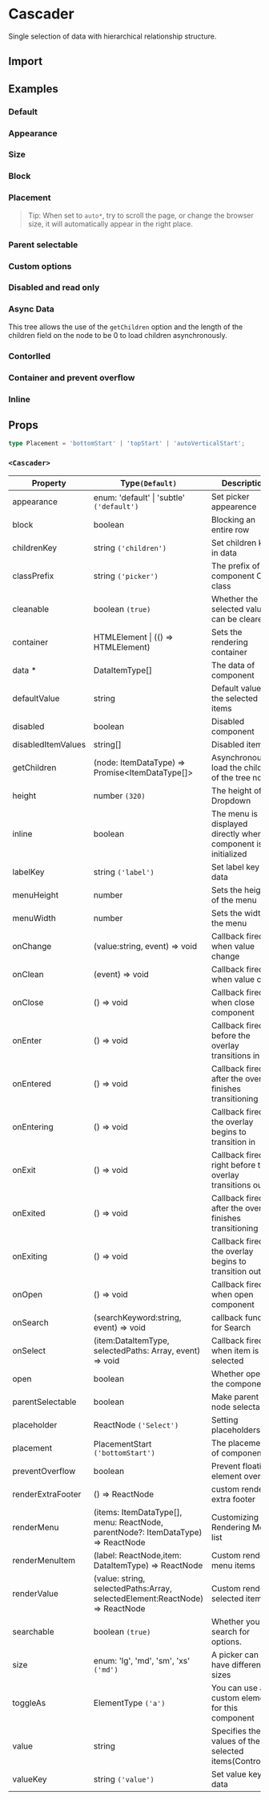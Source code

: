 # Cascader

Single selection of data with hierarchical relationship structure.

## Import

<!--{include:(components/cascader/fragments/import.md)}-->

## Examples

### Default

<!--{include:`basic.md`}-->

### Appearance

<!--{include:`appearance.md`}-->

### Size

<!--{include:`size.md`}-->

### Block

<!--{include:`block.md`}-->

### Placement

<!--{include:`placement.md`}-->

> Tip: When set to `auto*`, try to scroll the page, or change the browser size, it will automatically appear in the right place.

### Parent selectable

<!--{include:`parent-selectable.md`}-->

### Custom options

<!--{include:`custom.md`}-->

### Disabled and read only

<!--{include:`disabled.md`}-->

### Async Data

This tree allows the use of the `getChildren` option and the length of the children field on the node to be 0 to load children asynchronously.

<!--{include:`async.md`}-->

### Contorlled

<!--{include:`controlled.md`}-->

### Container and prevent overflow

<!--{include:`container.md`}-->

### Inline

<!--{include:`inline.md`}-->

## Props

<!--{include:(_common/types/data-item-type.md)}-->

```ts
type Placement = 'bottomStart' | 'topStart' | 'autoVerticalStart';
```

### `<Cascader>`

| Property           | Type`(Default)`                                                                  | Description                                                      |
| ------------------ | -------------------------------------------------------------------------------- | ---------------------------------------------------------------- |
| appearance         | enum: 'default' &#124; 'subtle' `('default')`                                    | Set picker appearence                                            |
| block              | boolean                                                                          | Blocking an entire row                                           |
| childrenKey        | string `('children')`                                                            | Set children key in data                                         |
| classPrefix        | string `('picker')`                                                              | The prefix of the component CSS class                            |
| cleanable          | boolean `(true)`                                                                 | Whether the selected value can be cleared                        |
| container          | HTMLElement &#124; (() => HTMLElement)                                           | Sets the rendering container                                     |
| data \*            | DataItemType[]                                                                   | The data of component                                            |
| defaultValue       | string                                                                           | Default values of the selected items                             |
| disabled           | boolean                                                                          | Disabled component                                               |
| disabledItemValues | string[]                                                                         | Disabled items                                                   |
| getChildren        | (node: ItemDataType) => Promise&lt;ItemDataType[]&gt;                            | Asynchronously load the children of the tree node.               |
| height             | number `(320)`                                                                   | The height of Dropdown                                           |
| inline             | boolean                                                                          | The menu is displayed directly when the component is initialized |
| labelKey           | string `('label')`                                                               | Set label key in data                                            |
| menuHeight         | number                                                                           | Sets the height of the menu                                      |
| menuWidth          | number                                                                           | Sets the width of the menu                                       |
| onChange           | (value:string, event) => void                                                    | Callback fired when value change                                 |
| onClean            | (event) => void                                                                  | Callback fired when value clean                                  |
| onClose            | () => void                                                                       | Callback fired when close component                              |
| onEnter            | () => void                                                                       | Callback fired before the overlay transitions in                 |
| onEntered          | () => void                                                                       | Callback fired after the overlay finishes transitioning in       |
| onEntering         | () => void                                                                       | Callback fired as the overlay begins to transition in            |
| onExit             | () => void                                                                       | Callback fired right before the overlay transitions out          |
| onExited           | () => void                                                                       | Callback fired after the overlay finishes transitioning out      |
| onExiting          | () => void                                                                       | Callback fired as the overlay begins to transition out           |
| onOpen             | () => void                                                                       | Callback fired when open component                               |
| onSearch           | (searchKeyword:string, event) => void                                            | callback function for Search                                     |
| onSelect           | (item:DataItemType, selectedPaths: Array, event) => void                         | Callback fired when item is selected                             |
| open               | boolean                                                                          | Whether open the component                                       |
| parentSelectable   | boolean                                                                          | Make parent node selectable                                      |
| placeholder        | ReactNode `('Select')`                                                           | Setting placeholders                                             |
| placement          | PlacementStart `('bottomStart')`                                                 | The placement of component                                       |
| preventOverflow    | boolean                                                                          | Prevent floating element overflow                                |
| renderExtraFooter  | () => ReactNode                                                                  | custom render extra footer                                       |
| renderMenu         | (items: ItemDataType[], menu: ReactNode, parentNode?: ItemDataType) => ReactNode | Customizing the Rendering Menu list                              |
| renderMenuItem     | (label: ReactNode,item: DataItemType) => ReactNode                               | Custom render menu items                                         |
| renderValue        | (value: string, selectedPaths:Array, selectedElement:ReactNode) => ReactNode     | Custom render selected items                                     |
| searchable         | boolean `(true)`                                                                 | Whether you can search for options.                              |
| size               | enum: 'lg', 'md', 'sm', 'xs' `('md')`                                            | A picker can have different sizes                                |
| toggleAs           | ElementType `('a')`                                                              | You can use a custom element for this component                  |
| value              | string                                                                           | Specifies the values of the selected items(Controlled)           |
| valueKey           | string `('value')`                                                               | Set value key in data                                            |
